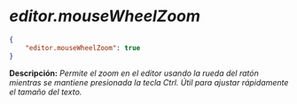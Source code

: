 <!-- Autor: Daniel Benjamin Perez Morales -->
<!-- GitHub: https://github.com/DanielPerezMoralesDev13 -->
<!-- Correo electrónico: danielperezdev@proton.me -->

# ***editor.mouseWheelZoom***

```json
{
    "editor.mouseWheelZoom": true
}
```

**Descripción:** *Permite el zoom en el editor usando la rueda del ratón mientras se mantiene presionada la tecla Ctrl. Útil para ajustar rápidamente el tamaño del texto.*
